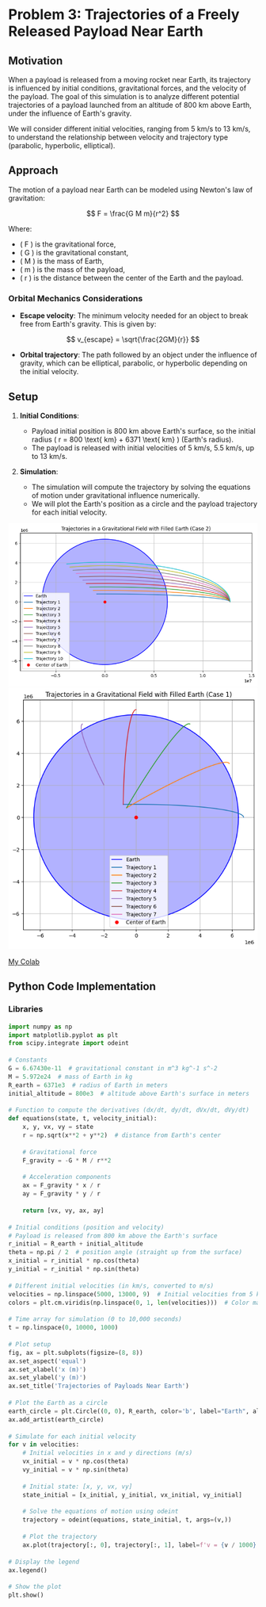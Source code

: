 # Problem 3: Trajectories of a Freely Released Payload Near Earth

## Motivation

When a payload is released from a moving rocket near Earth, its trajectory is influenced by initial conditions, gravitational forces, and the velocity of the payload. The goal of this simulation is to analyze different potential trajectories of a payload launched from an altitude of 800 km above Earth, under the influence of Earth's gravity.

We will consider different initial velocities, ranging from 5 km/s to 13 km/s, to understand the relationship between velocity and trajectory type (parabolic, hyperbolic, elliptical).

## Approach

The motion of a payload near Earth can be modeled using Newton's law of gravitation:

$$
F = \frac{G M m}{r^2}
$$

Where:
- \( F \) is the gravitational force,
- \( G \) is the gravitational constant,
- \( M \) is the mass of Earth,
- \( m \) is the mass of the payload,
- \( r \) is the distance between the center of the Earth and the payload.

### Orbital Mechanics Considerations

- **Escape velocity**: The minimum velocity needed for an object to break free from Earth's gravity. This is given by:

$$
v_{escape} = \sqrt{\frac{2GM}{r}}
$$

- **Orbital trajectory**: The path followed by an object under the influence of gravity, which can be elliptical, parabolic, or hyperbolic depending on the initial velocity.

## Setup

1. **Initial Conditions**: 
    - Payload initial position is 800 km above Earth's surface, so the initial radius \( r = 800 \text{ km} + 6371 \text{ km} \) (Earth's radius).
    - The payload is released with initial velocities of 5 km/s, 5.5 km/s, up to 13 km/s.

2. **Simulation**:
    - The simulation will compute the trajectory by solving the equations of motion under gravitational influence numerically.
    - We will plot the Earth's position as a circle and the payload trajectory for each initial velocity.


![alt text](image-4.png)
![alt text](image-5.png)







[My Colab](https://colab.research.google.com/drive/1qP4dBedUpvvfWsVxY26c0vqmXayg90XI#scrollTo=G9rPV8yD-MIY)



## Python Code Implementation

### Libraries

```python
import numpy as np
import matplotlib.pyplot as plt
from scipy.integrate import odeint

# Constants
G = 6.67430e-11  # gravitational constant in m^3 kg^-1 s^-2
M = 5.972e24  # mass of Earth in kg
R_earth = 6371e3  # radius of Earth in meters
initial_altitude = 800e3  # altitude above Earth's surface in meters

# Function to compute the derivatives (dx/dt, dy/dt, dVx/dt, dVy/dt)
def equations(state, t, velocity_initial):
    x, y, vx, vy = state
    r = np.sqrt(x**2 + y**2)  # distance from Earth's center
    
    # Gravitational force
    F_gravity = -G * M / r**2
    
    # Acceleration components
    ax = F_gravity * x / r
    ay = F_gravity * y / r
    
    return [vx, vy, ax, ay]

# Initial conditions (position and velocity)
# Payload is released from 800 km above the Earth's surface
r_initial = R_earth + initial_altitude
theta = np.pi / 2  # position angle (straight up from the surface)
x_initial = r_initial * np.cos(theta)
y_initial = r_initial * np.sin(theta)

# Different initial velocities (in km/s, converted to m/s)
velocities = np.linspace(5000, 13000, 9)  # Initial velocities from 5 km/s to 13 km/s
colors = plt.cm.viridis(np.linspace(0, 1, len(velocities)))  # Color map for plotting

# Time array for simulation (0 to 10,000 seconds)
t = np.linspace(0, 10000, 1000)

# Plot setup
fig, ax = plt.subplots(figsize=(8, 8))
ax.set_aspect('equal')
ax.set_xlabel('x (m)')
ax.set_ylabel('y (m)')
ax.set_title('Trajectories of Payloads Near Earth')

# Plot the Earth as a circle
earth_circle = plt.Circle((0, 0), R_earth, color='b', label="Earth", alpha=0.5)
ax.add_artist(earth_circle)

# Simulate for each initial velocity
for v in velocities:
    # Initial velocities in x and y directions (m/s)
    vx_initial = v * np.cos(theta)
    vy_initial = v * np.sin(theta)

    # Initial state: [x, y, vx, vy]
    state_initial = [x_initial, y_initial, vx_initial, vy_initial]

    # Solve the equations of motion using odeint
    trajectory = odeint(equations, state_initial, t, args=(v,))

    # Plot the trajectory
    ax.plot(trajectory[:, 0], trajectory[:, 1], label=f'v = {v / 1000} km/s', color=colors[int(v - 5000) // 500])

# Display the legend
ax.legend()

# Show the plot
plt.show()
